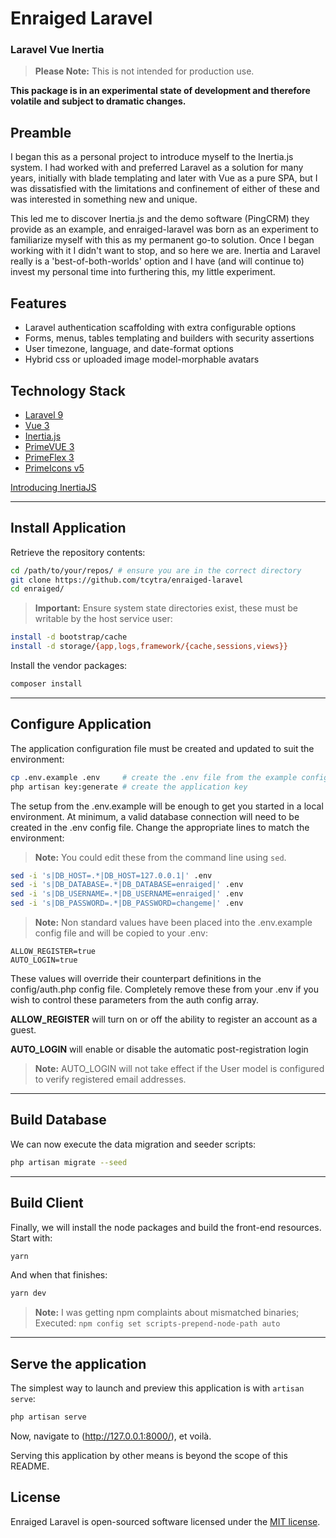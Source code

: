 # Enraiged Laravel

### Laravel Vue Inertia

> **Please Note:** This is not intended for production use.

**This package is in an experimental state of development and therefore volatile and subject to dramatic changes.**


## Preamble

I began this as a personal project to introduce myself to the Inertia.js system. I had worked with and preferred Laravel
as a solution for many years, initially with blade templating and later with Vue as a pure SPA, but I was dissatisfied
with the limitations and confinement of either of these and was interested in something new and unique.

This led me to discover Inertia.js and the demo software (PingCRM) they provide as an example, and enraiged-laravel was
born as an experiment to familiarize myself with this as my permanent go-to solution. Once I began working with it I
didn't want to stop, and so here we are. Inertia and Laravel really is a 'best-of-both-worlds' option and I have (and 
will continue to) invest my personal time into furthering this, my little experiment.


## Features

- Laravel authentication scaffolding with extra configurable options
- Forms, menus, tables templating and builders with security assertions
- User timezone, language, and date-format options
- Hybrid css or uploaded image model-morphable avatars


## Technology Stack

+ [Laravel 9](https://laravel.com/docs/9.x/releases)
+ [Vue 3](https://vuejs.org/guide/introduction.html)
+ [Inertia.js](https://inertiajs.com/)
+ [PrimeVUE 3](https://www.primefaces.org/primevue/#/setup)
+ [PrimeFlex 3](https://www.primefaces.org/primeflex/)
+ [PrimeIcons v5](https://www.primefaces.org/primevue/#/icons)

[Introducing InertiaJS](https://reinink.ca/articles/introducing-inertia-js)

---

## Install Application

Retrieve the repository contents:

```bash
cd /path/to/your/repos/ # ensure you are in the correct directory
git clone https://github.com/tcytra/enraiged-laravel
cd enraiged/
```

> **Important:** Ensure system state directories exist, these must be writable by the host service user:

```bash
install -d bootstrap/cache
install -d storage/{app,logs,framework/{cache,sessions,views}}
```

Install the vendor packages:

```bash
composer install
```

---

## Configure Application

The application configuration file must be created and updated to suit the environment:

```bash
cp .env.example .env     # create the .env file from the example config
php artisan key:generate # create the application key
```

The setup from the .env.example will be enough to get you started in a local environment. At minimum, a valid database 
connection will need to be created in the .env config file. Change the appropriate lines to match the environment:

> **Note:** You could edit these from the command line using `sed`.

```bash
sed -i 's|DB_HOST=.*|DB_HOST=127.0.0.1|' .env
sed -i 's|DB_DATABASE=.*|DB_DATABASE=enraiged|' .env
sed -i 's|DB_USERNAME=.*|DB_USERNAME=enraiged|' .env
sed -i 's|DB_PASSWORD=.*|DB_PASSWORD=changeme|' .env
```

> **Note:** Non standard values have been placed into the .env.example config file and will be copied to your .env:

```
ALLOW_REGISTER=true
AUTO_LOGIN=true
```

These values will override their counterpart definitions in the config/auth.php config file. Completely remove these 
from your .env if you wish to control these parameters from the auth config array.

**ALLOW_REGISTER** will turn on or off the ability to register an account as a guest.

**AUTO_LOGIN** will enable or disable the automatic post-registration login

> **Note:** AUTO_LOGIN will not take effect if the User model is configured to verify registered email addresses.

---

## Build Database

We can now execute the data migration and seeder scripts:

```bash
php artisan migrate --seed
```

---

## Build Client

Finally, we will install the node packages and build the front-end resources. Start with:

```bash
yarn
```

And when that finishes:

```bash
yarn dev
```

> **Note:** I was getting npm complaints about mismatched binaries; Executed: `npm config set scripts-prepend-node-path auto`

---

## Serve the application

The simplest way to launch and preview this application is with `artisan serve`:

```php
php artisan serve
```

Now, navigate to (http://127.0.0.1:8000/), et voilà.

Serving this application by other means is beyond the scope of this README.


## License

Enraiged Laravel is open-sourced software licensed under the [MIT license](https://opensource.org/licenses/MIT).
